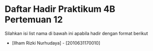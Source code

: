 # Daftar Hadir Praktikum 4B Pertemuan 12
Silahkan isi list nama di bawah ini apabila hadir dengan format berikut

- [Ilham Rizki Nurhudaya] - [2010631170010]

